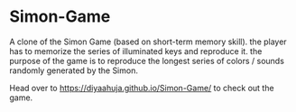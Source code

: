 # Simon-Game
A clone of the Simon Game (based on short-term memory skill). the player has to memorize the series of illuminated keys and reproduce it. the purpose of the game is to reproduce the longest series of colors / sounds randomly generated by the Simon.

Head over to https://diyaahuja.github.io/Simon-Game/ to check out the game.
